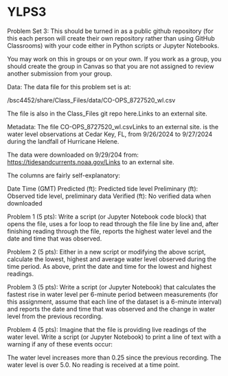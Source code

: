 # YLPS3
Problem Set 3:
This should be turned in as a public github repository (for this each person will create their own repository rather than using GitHub Classrooms) with your code either in Python scripts or Jupyter Notebooks.


You may work on this in groups or on your own. If you work as a group, you should create the group in Canvas so that you are not assigned to review another submission from your group.


Data:
The data file for this problem set is at: 

  /bsc4452/share/Class_Files/data/CO-OPS_8727520_wl.csv

The file is also in the Class_Files git repo here.Links to an external site.

Metadata:
The file CO-OPS_8727520_wl.csvLinks to an external site. is the water level observations at Cedar Key, FL, from 9/26/2024 to 9/27/2024 during the landfall of Hurricane Helene.

The data were downloaded on 9/29/204 from: https://tidesandcurrents.noaa.gov/Links to an external site.

The columns are fairly self-explanatory:

Date
Time (GMT)
Predicted (ft): Predicted tide level
Preliminary (ft): Observed tide level, preliminary data
Verified (ft): No verified data when downloaded
 

Problem 1 (5 pts):
Write a script (or Jupyter Notebook code block) that opens the file, uses a for loop to read through the file line by line and, after finishing reading through the file, reports the highest water level and the date and time that was observed.

 

Problem 2 (5 pts):
Either in a new script or modifying the above script, calculate the lowest, highest and average water level observed during the time period. As above, print the date and time for the lowest and highest readings. 

 

Problem 3 (5 pts):
Write a script (or Jupyter Notebook) that calculates the fastest rise in water level per 6-minute period between measurements (for this assignment, assume that each line of the dataset is a 6-minute interval) and reports the date and time that was observed and the change in water level from the previous recording.

 

Problem 4 (5 pts):
Imagine that the file is providing live readings of the water level. Write a script (or Jupyter Notebook) to print a line of text with a warning if any of these events occur:

The water level increases more than 0.25 since the previous recording.
The water level is over 5.0.
No reading is received at a time point.
